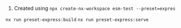 1. Created using `npx create-nx-workspace esm-test --preset=expres`



`nx run preset-express:build`
`nx run preset-express:serve`
